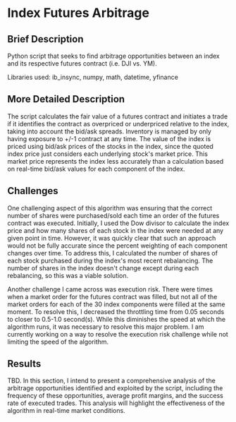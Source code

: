 # Index Futures Arbitrage
## Brief Description
Python script that seeks to find arbitrage opportunities between an index and its respective futures contract (i.e. DJI vs. YM).

Libraries used: ib_insync, numpy, math, datetime, yfinance

## More Detailed Description
The script calculates the fair value of a futures contract and initiates a trade if it identifies the contract as overpriced or underpriced relative to the index, taking into account the bid/ask spreads. Inventory is managed by only having exposure to +/-1 contract at any time. The value of the index is priced using bid/ask prices of the stocks in the index, since the quoted index price just considers each underlying stock's market price. This market price represents the index less accurately than a calculation based on real-time bid/ask values for each component of the index.

## Challenges
One challenging aspect of this algorithm was ensuring that the correct number of shares were purchased/sold each time an order of the futures contract was executed. Initially, I used the Dow divisor to calculate the index price and how many shares of each stock in the index were needed at any given point in time. However, it was quickly clear that such an approach would not be fully accurate since the percent weighting of each component changes over time. To address this, I calculated the number of shares of each stock purchased during the index's most recent rebalancing. The number of shares in the index doesn't change except during each rebalancing, so this was a viable solution.

Another challenge I came across was execution risk. There were times when a market order for the futures contract was filled, but not all of the market orders for each of the 30 index components were filled at the same moment. To resolve this, I decreased the throttling time from 0.05 seconds to closer to 0.5-1.0 second(s). While this diminishes the speed at which the algorithm runs, it was necessary to resolve this major problem. I am currently working on a way to resolve the execution risk challenge while not limiting the speed of the algorithm.

## Results
TBD. In this section, I intend to present a comprehensive analysis of the arbitrage opportunities identified and exploited by the script, including the frequency of these opportunities, average profit margins, and the success rate of executed trades. This analysis will highlight the effectiveness of the algorithm in real-time market conditions.
